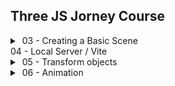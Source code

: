 ## Three JS Jorney Course

<details>
<summary>&nbsp;03 - Creating a Basic Scene</summary>

- Creating objects with materials and geometries.
- Adding objects to the scene.
- Adding a camera to the scene.
    - Moving the camera.
- Creating a canvas to render the scene.
- Adding a renderer to the canvas.

![](https://i.imgur.com/vrN5kCo.png)

</details>
04 - Local Server / Vite

<details>
<summary>&nbsp;05 - Transform objects</summary>

- Moving objects.
```js
    Object.position.set(x, y, z)
    // x - left and right
    // y - up and down
    // z - forward and backward
```
- Axes helper.
```js
    const axesHelper = new THREE.AxesHelper(5)
    scene.add(axesHelper)
```
- Scaling objects.
```js
    Object.scale.set(x, y, z)
```
- Rotating objects.
```js
    mesh.rotation.reorder('YXZ')
    // To rotate in the order of Y, X and Z
    // To avoid the gimbal lock

    Object.rotation.set(x, y, z)
    // Math.PI = 180º
```
- Pointing objects.
```js
    camera.lookAt(mesh.position)
    // Point the camera to the object
```
- Grouping objects.
```js
    const group = new THREE.Group()
    scene.add(group)

    group.add(mesh1, mesh2, mesh3)
    // Add objects to the group
```
![](https://i.imgur.com/HeMqFqS.png)

</details>

<details>
<summary>&nbsp;06 - Animation</summary>

- Moving objects.
```js
    const tick = () => {
        // Code to be executed on each frame

        // Update objects
        mesh.rotation.x += 0.01
        mesh.rotation.y += 0.01

        // Call tick again on the next frame
        window.requestAnimationFrame(tick)
    }

    tick()
```
- Clock.
```js
    const clock = new THREE.Clock()

    const tick = () => {
        // Code to be executed on each frame

        // Update objects
        const elapsedTime = clock.getElapsedTime()

        mesh.rotation.x = Math.sin(elapsedTime)

        // Call tick again on the next frame
        window.requestAnimationFrame(tick)
    }

    tick()
```
- GSAP
```js
    gsap.to(mesh.position, { duration: 1, delay: 1, x: 2 })
    gsap.to(mesh.position, { duration: 1, delay: 2, x: 0 })
```

https://imgur.com/cwj8oSX

</details>




